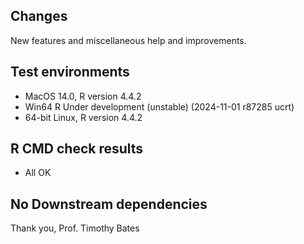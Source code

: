 ## Changes
New features and miscellaneous help and improvements.

## Test environments
* MacOS 14.0, R version 4.4.2
* Win64 R Under development (unstable) (2024-11-01 r87285 ucrt)
* 64-bit Linux, R version 4.4.2

## R CMD check results
* All OK

## No Downstream dependencies

Thank you,
Prof. Timothy Bates